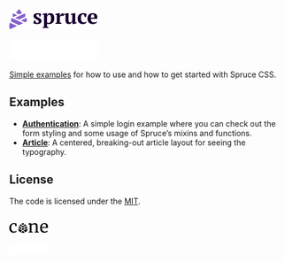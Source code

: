 <p>
  <a href="https://sprucecss.com/#gh-light-mode-only">
    <br/>
    <img src="./.github/spruce-logo-dark.svg" alt="Spruce CSS" width="160">
    <br/>
  </a>
  <a href="https://sprucecss.com/#gh-dark-mode-only">
    <br/>
    <img src="./.github/spruce-logo-light.svg" alt="Spruce CSS" width="160">
    <br/>
  </a>
</p>

[Simple examples](https://sprucecss.com/examples/) for how to use and how to get started with Spruce CSS.

## Examples

- **[Authentication](https://sprucecss.com/examples/html/auth.html)**: A simple login example where you can check out the form styling and some usage of Spruce’s mixins and functions.
- **[Article](https://sprucecss.com/examples/html/article.html)**: A centered, breaking-out article layout for seeing the typography.

## License

The code is licensed under the [MIT](LICENSE).

<p>
  <a href="https://conedevelopment.com/#gh-light-mode-only">
    <br/>
    <img src="./.github/cone-logo-dark.svg" alt="Cone Development" width="70">
    <br/>
  </a>
  <a href="https://conedevelopment.com/#gh-dark-mode-only">
    <br/>
    <img src="./.github/cone-logo-light.svg" alt="Cone Development" width="70">
    <br/>
  </a>
</p>

